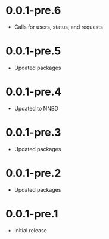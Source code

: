 # 0.0.1-pre.6
- Calls for users, status, and requests
# 0.0.1-pre.5
- Updated packages
# 0.0.1-pre.4
- Updated to NNBD
# 0.0.1-pre.3
- Updated packages
# 0.0.1-pre.2
- Updated packages
# 0.0.1-pre.1
- Initial release
